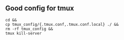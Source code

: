 ## Good config for tmux

```
cd &&
cp tmux_config/{.tmux.conf,.tmux.conf.local} ./ &&
rm -rf tmux_config &&
tmux kill-server
```
